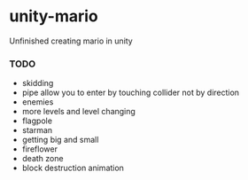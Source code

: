 # unity-mario
Unfinished creating mario in unity

### TODO
- skidding
- pipe allow you to enter by touching collider not by direction
- enemies 
- more levels and level changing
- flagpole
- starman
- getting big and small
- fireflower
- death zone
- block destruction animation 
